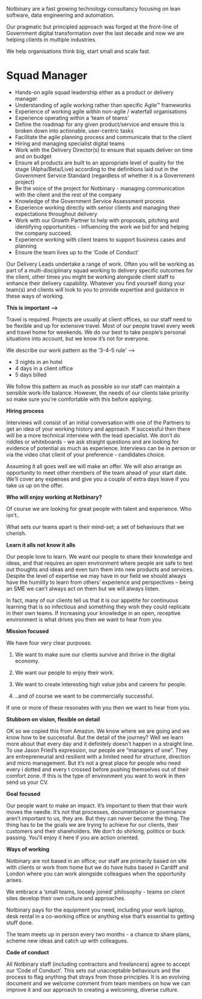

Notbinary are a fast growing technology consultancy focusing on lean software, data engineering and automation.

Our pragmatic but principled approach was forged at the front-line of Government digital transformation over the last decade and now we are helping clients in multiple industries.

We help organisations think big, start small and scale fast.

# Squad Manager

- Hands-on agile squad leadership either as a product or delivery manager
- Understanding of agile working rather than specific Agile™ frameworks
- Experience of working agile within non-agile / waterfall organisations 
- Experience operating within a ‘team of teams’
- Define the roadmap for any given product/service and ensure this is broken down into actionable, user-centric tasks
- Facilitate the agile planning process and communicate that to the client
- Hiring and managing specialist digital teams
- Work with the Delivery Director(s) to ensure that squads deliver on time and on budget 
- Ensure all products are built to an appropriate level of quality for the stage (Alpha/Beta/Live) according to the definitions laid out in the Government Service Standard (regardless of whether it is a Government project)
- Be the voice of the project for Notbinary - managing communication with the client and the rest of the company
- Knowledge of the Government Service Assessment process
- Experience working directly with senior clients and managing their expectations throughout delivery
- Work with our Growth Partner to help with proposals, pitching and identifying opportunities - influencing the work we bid for and helping the company succeed.
- Experience working with client teams to support business cases and planning
- Ensure the team lives up to the ‘Code of Conduct’


Our Delivery Leads undertake a range of work. Often you will be working as part of a multi-disciplinary squad working to delivery specific outcomes for the client, other times you might be working alongside client staff to enhance their delivery capability. Whatever you find yourself doing your team(s) and clients will look to you to provide expertise and guidance in these ways of working.   



**This is important —>**

Travel is required. Projects are usually at client offices, so our staff need to be flexible and up for extensive travel. Most of our people travel every week and travel home for weekends. We do our best to take people’s personal situations into account, but we know it’s not for everyone.

We describe our work pattern as the ‘3-4-5 rule’ --> 

- 3 nights in an hotel
- 4 days in a client office
- 5 days billed

We follow this pattern as much as possible so our staff can maintain a sensible work-life balance. However, the needs of our clients take priority so make sure you're comfortable with this before applying.

**Hiring process**

Interviews will consist of an initial conversation with one of the Partners to get an idea of your working history and approach. If successful then there will be a more technical interview with the lead specialist. We don’t do riddles or whiteboards - we ask straight questions and are looking for evidence of potential as much as experience. Interviews can be in person or via the video chat client of your preference - candidates choice.

Assuming it all goes well we will make an offer.  We will also arrange an opportunity to meet other members of the team ahead of your start date. We’ll cover any expenses and give you a couple of extra days leave if you take us up on the offer.

**Who will enjoy working at Notbinary?**

Of course we are looking for great people with talent and experience. Who isn’t..

What sets our teams apart is their mind-set; a set of behaviours that we cherish.

**Learn it alls not know it alls**

Our people love to learn. We want our people to share their knowledge and ideas, and that requires an open environment where people are safe to test out thoughts and ideas and even turn them into new products and services. Despite the level of expertise we may have in our field we should always have the humility to learn from others’ experience and perspectives – being an SME we can’t always act on them but we will always listen.  

In fact, many of our clients tell us that it is our appetite for continuous learning that is so infectious and something they wish they could replicate in their own teams. If increasing your knowledge in an open, receptive environment is what drives you then we want to hear from you.

**Mission focused**

We have four very clear purposes. 


1) We want to make sure our clients survive and thrive in the digital economy.

2) We want our people to enjoy their work.

3) We want to create interesting high value jobs and careers for people.

4) ..and of course we want to be commercially successful.

If one or more of these resonates with you then we want to hear from you.

**Stubborn on vision, flexible on detail**

OK so we copied this from Amazon. We know where we are going and we know how to be successful. But the detail of the journey? Well we learn more about that every day and it definitely doesn’t happen in a straight line. To use Jason Fried’s expression, our people are “managers of one”. They are entrepreneurial and resilient with a  limited need for structure, direction and micro management. But it’s not a great place for people who need every i dotted and every t crossed before pushing themselves out of their comfort zone. If this is the type of environment you want to work in then send us your CV.

**Goal focused**

Our people want to make an impact. It’s important to them that their work moves the needle. It’s not that processes, documentation or governance aren’t important to us, they are. But they can never become the thing. The thing has to be the goals we are trying to achieve for our clients, their customers and their shareholders.  We don’t do shirking, politics or buck passing. You’ll enjoy it here if you are action oriented.

**Ways of working**

Notbinary are not based in an office; our staff are primarily based on site with clients or work from home but we do have hubs based in Cardiff and London where you can work alongside colleagues when the opportunity arises.

We embrace a ‘small teams, loosely joined’ philosophy - teams on client sites develop their own culture and approaches.

Notbinary pays for the equipment you need, including your work laptop, desk rental in a co-working office or anything else that’s essential to getting stuff done.

The team meets up in person every two months - a chance to share plans, scheme new ideas and catch up with colleagues.

**Code of conduct**

All Notbinary staff (including contractors and freelancers) agree to accept our ‘Code of Conduct’. This sets out unacceptable behaviours and the process to flag anything that strays from those principles. It is an evolving document and we welcome comment from team members on how we can improve it and our approach to creating a welcoming, diverse culture.


